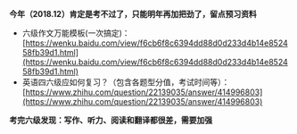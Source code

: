 **今年（2018.12）肯定是考不过了，只能明年再加把劲了，留点预习资料**
- 六级作文万能模板(一次搞定)：[https://wenku.baidu.com/view/f6cb6f8c6394dd88d0d233d4b14e852458fb39d1.html](https://wenku.baidu.com/view/f6cb6f8c6394dd88d0d233d4b14e852458fb39d1.html)
- 英语四六级应如何复习？（包含各题型分值，考试时间等）：[https://www.zhihu.com/question/22139035/answer/414996803](https://www.zhihu.com/question/22139035/answer/414996803)

**考完六级发现：写作、听力、阅读和翻译都很差，需要加强**